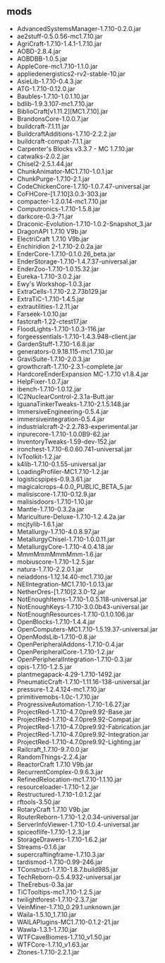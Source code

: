 ## mods
* AdvancedSystemsManager-1.7.10-0.2.0.jar
* ae2stuff-0.5.0.56-mc1.7.10.jar
* AgriCraft-1.7.10-1.4.1-1.7.10.jar
* AOBD-2.8.4.jar
* AOBDBB-1.0.5.jar
* AppleCore-mc1.7.10-1.1.0.jar
* appliedenergistics2-rv2-stable-10.jar
* AsieLib-1.7.10-0.4.3.jar
* ATG-1.7.10-0.12.0.jar
* Baubles-1.7.10-1.0.1.10.jar
* bdlib-1.9.3.107-mc1.7.10.jar
* BiblioCraft[v1.11.2][MC1.7.10].jar
* BrandonsCore-1.0.0.7.jar
* buildcraft-7.1.11.jar
* BuildcraftAdditions-1.7.10-2.2.2.jar
* buildcraft-compat-7.1.1.jar
* Carpenter's Blocks v3.3.7 - MC 1.7.10.jar
* catwalks-2.0.2.jar
* Chisel2-2.5.1.44.jar
* ChunkAnimator-MC1.7.10-1.0.1.jar
* ChunkPurge-1.7.10-2.1.jar
* CodeChickenCore-1.7.10-1.0.7.47-universal.jar
* CoFHCore-[1.7.10]3.0.3-303.jar
* compacter-1.2.0.14-mc1.7.10.jar
* Computronics-1.7.10-1.5.8.jar
* darkcore-0.3-71.jar
* Draconic-Evolution-1.7.10-1.0.2-Snapshot_3.jar
* DragonAPI 1.7.10 V9b.jar
* ElectriCraft 1.7.10 V9b.jar
* Enchiridion 2-1.7.10-2.0.2a.jar
* EnderCore-1.7.10-0.1.0.26_beta.jar
* EnderStorage-1.7.10-1.4.7.37-universal.jar
* EnderZoo-1.7.10-1.0.15.32.jar
* Eureka-1.7.10-3.0.2.jar
* Ewy's Workshop-1.0.3.jar
* ExtraCells-1.7.10-2.2.73b129.jar
* ExtraTiC-1.7.10-1.4.5.jar
* extrautilities-1.2.11.jar
* Farseek-1.0.10.jar
* fastcraft-1.22-ctest17.jar
* FloodLights-1.7.10-1.0.3-116.jar
* forgeessentials-1.7.10-1.4.3.948-client.jar
* GardenStuff-1.7.10-1.6.8.jar
* generators-0.9.18.115-mc1.7.10.jar
* GraviSuite-1.7.10-2.0.3.jar
* growthcraft-1.7.10-2.3.1-complete.jar
* HardcoreEnderExpansion  MC-1.7.10  v1.8.4.jar
* HelpFixer-1.0.7.jar
* ibench-1.7.10-1.0.12.jar
* IC2NuclearControl-2.3.1a-Butt.jar
* IguanaTinkerTweaks-1.7.10-2.1.5.148.jar
* ImmersiveEngineering-0.5.4.jar
* immersiveintegration-0.5.4.jar
* industrialcraft-2-2.2.783-experimental.jar
* inpurecore-1.7.10-1.0.0B9-62.jar
* InventoryTweaks-1.59-dev-152.jar
* ironchest-1.7.10-6.0.60.741-universal.jar
* IvToolkit-1.2.jar
* k4lib-1.7.10-0.1.55-universal.jar
* LoadingProfiler-MC1.7.10-1.2.jar
* logisticspipes-0.9.3.61.jar
* magicalcrops-4.0.0_PUBLIC_BETA_5.jar
* malisiscore-1.7.10-0.12.9.jar
* malisisdoors-1.7.10-1.10.jar
* Mantle-1.7.10-0.3.2a.jar
* Mariculture-Deluxe-1.7.10-1.2.4.2a.jar
* mcjtylib-1.6.1.jar
* Metallurgy-1.7.10-4.0.8.97.jar
* MetallurgyChisel-1.7.10-1.0.0.11.jar
* MetallurgyCore-1.7.10-4.0.4.18.jar
* MmmMmmMmmMmm-1.6.jar
* mobiuscore-1.7.10-1.2.5.jar
* natura-1.7.10-2.2.0.1.jar
* neiaddons-1.12.14.40-mc1.7.10.jar
* NEIIntegration-MC1.7.10-1.0.13.jar
* NetherOres-[1.7.10]2.3.0-12.jar
* NotEnoughItems-1.7.10-1.0.5.118-universal.jar
* NotEnoughKeys-1.7.10-3.0.0b43-universal.jar
* NotEnoughResources-1.7.10-0.1.0.106.jar
* OpenBlocks-1.7.10-1.4.4.jar
* OpenComputers-MC1.7.10-1.5.19.37-universal.jar
* OpenModsLib-1.7.10-0.8.jar
* OpenPeripheralAddons-1.7.10-0.4.jar
* OpenPeripheralCore-1.7.10-1.2.jar
* OpenPeripheralIntegration-1.7.10-0.3.jar
* opis-1.7.10-1.2.5.jar
* plantmegapack-4.29-1.7.10-1492.jar
* PneumaticCraft-1.7.10-1.11.16-138-universal.jar
* pressure-1.2.4.124-mc1.7.10.jar
* primitivemobs-1.0c-1.7.10.jar
* ProgressiveAutomation-1.7.10-1.6.27.jar
* ProjectRed-1.7.10-4.7.0pre9.92-Base.jar
* ProjectRed-1.7.10-4.7.0pre9.92-Compat.jar
* ProjectRed-1.7.10-4.7.0pre9.92-Fabrication.jar
* ProjectRed-1.7.10-4.7.0pre9.92-Integration.jar
* ProjectRed-1.7.10-4.7.0pre9.92-Lighting.jar
* Railcraft_1.7.10-9.7.0.0.jar
* RandomThings-2.2.4.jar
* ReactorCraft 1.7.10 V9b.jar
* RecurrentComplex-0.9.6.3.jar
* RefinedRelocation-mc1.7.10-1.1.10.jar
* resourceloader-1.7.10-1.2.jar
* Restructured-1.7.10-1.0.1.2.jar
* rftools-3.50.jar
* RotaryCraft 1.7.10 V9b.jar
* RouterReborn-1.7.10-1.2.0.34-universal.jar
* ServerInfoViewer-1.7.10-1.0.4-universal.jar
* spiceoflife-1.7.10-1.2.3.jar
* StorageDrawers-1.7.10-1.6.2.jar
* Streams-0.1.6.jar
* supercraftingframe-1.7.10.3.jar
* tardismod-1.7.10-0.99-246.jar
* TConstruct-1.7.10-1.8.7.build985.jar
* TechReborn-0.5.4.932-universal.jar
* TheErebus-0.3a.jar
* TiCTooltips-mc1.7.10-1.2.5.jar
* twilightforest-1.7.10-2.3.7.jar
* VeinMiner-1.7.10_0.29.1.unknown.jar
* Waila-1.5.10_1.7.10.jar
* WAILAPlugins-MC1.7.10-0.1.2-21.jar
* Wawla-1.3.1-1.7.10.jar
* WTFCaveBiomes-1.7.10_v1.50.jar
* WTFCore-1.7.10_v1.63.jar
* Ztones-1.7.10-2.2.1.jar
